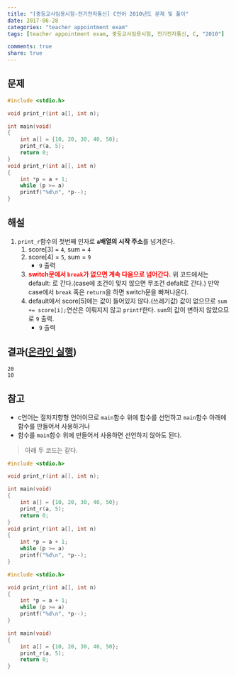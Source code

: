 ```yaml
---
title: "[중등교사임용시험-전기전자통신] C언어 2010년도 문제 및 풀이"
date: 2017-06-28
categories: "teacher appointment exam"
tags: [teacher appointment exam, 중등교사임용시험, 전기전자통신, C, "2010"]

comments: true
share: true
---
```


## 문제

<script src="https://gist.github.com/qvil/45934492e301403f73aa19f7aaa242e2.js"></script>

```c
#include <stdio.h>

void print_r(int a[], int n);

int main(void)
{
    int a[] = {10, 20, 30, 40, 50};
    print_r(a, 5);
    return 0;
}
void print_r(int a[], int n)
{
    int *p = a + 1;
    while (p >= a)
    printf("%d\n", *p--);
}
```

## 해설

1. `print_r`함수의 첫번째 인자로 **`a`배열의 시작 주소**를 넘겨준다.
   1. score[3] = `4`, sum = `4`
   1. score[4] = `5`, sum = `9`
      - `9` 출력
   1. <span style="color: red;font-weight: bold">switch문에서 `break`가 없으면 계속 다음으로 넘어간다.</span> 위 코드에서는 default: 로 간다.(case에 조건이 맞지 않으면 무조건 defalt로 간다.) 만약 case에서 `break` 혹은 `return`을 하면 switch문을 빠져나온다.
   1. default에서 score[5]에는 값이 들어있지 않다.(쓰레기값) 값이 없으므로 `sum += score[i];`연산은 이뤄지지 않고 `printf`한다. `sum`의 값이 변하지 않았으므로 `9` 출력.
      - `9` 출력

## 결과([온라인 실행](https://www.tutorialspoint.com/compile_c_online.php))

```
20
10
```

## 참고

- c언어는 절차지향형 언어이므로 `main`함수 위에 함수를 선언하고 `main`함수 아래에 함수를 만들어서 사용하거나
- 함수를 `main`함수 위에 만들어서 사용하면 선언하지 않아도 된다.

> 아래 두 코드는 같다.

```c
#include <stdio.h>

void print_r(int a[], int n);

int main(void)
{
    int a[] = {10, 20, 30, 40, 50};
    print_r(a, 5);
    return 0;
}
void print_r(int a[], int n)
{
    int *p = a + 1;
    while (p >= a)
    printf("%d\n", *p--);
}
```

```c
#include <stdio.h>

void print_r(int a[], int n)
{
    int *p = a + 1;
    while (p >= a)
    printf("%d\n", *p--);
}

int main(void)
{
    int a[] = {10, 20, 30, 40, 50};
    print_r(a, 5);
    return 0;
}
```
